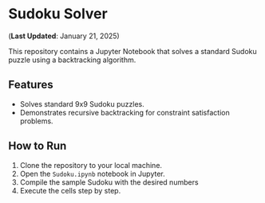 # Sudoku Solver 
(**Last Updated**: January 21, 2025)

This repository contains a Jupyter Notebook that solves a standard Sudoku puzzle using a backtracking algorithm.

## Features
- Solves standard 9x9 Sudoku puzzles.
- Demonstrates recursive backtracking for constraint satisfaction problems.

## How to Run
1. Clone the repository to your local machine.
2. Open the `Sudoku.ipynb` notebook in Jupyter.
3. Compile the sample Sudoku with the desired numbers
4. Execute the cells step by step.
